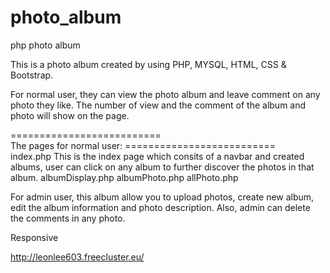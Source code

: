# photo_album
php photo album

This is a photo album created by using PHP, MYSQL, HTML, CSS & Bootstrap.

For normal user, they can view the photo album and leave comment on any photo they like.
The number of view and the comment of the album and photo will show on the page.

==========================</br>
The pages for normal user:
==========================</br>
index.php           This is the index page which consits of a navbar and created albums, user can click on any album to further discover the photos in that album.
albumDisplay.php
albumPhoto.php
allPhoto.php

For admin user, this album allow you to upload photos, create new album, edit the album information and photo description. 
Also, admin can delete the comments in any photo.

Responsive

http://leonlee603.freecluster.eu/
